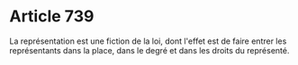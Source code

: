 # Article 739

La représentation est une fiction de la loi, dont l'effet est de faire entrer les représentants dans la place, dans le degré et dans les droits du représenté.